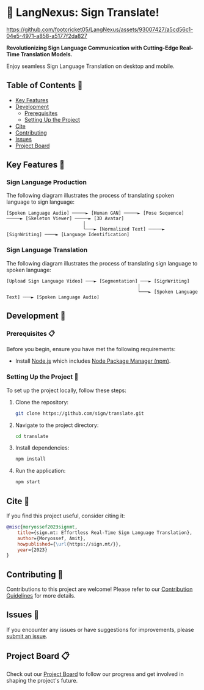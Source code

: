 # 👋 LangNexus: Sign Translate!

https://github.com/footcricket05/LangNexus/assets/93007427/a5cd56c1-04e5-4971-a858-a5177f2da827

**Revolutionizing Sign Language Communication with Cutting-Edge Real-Time Translation Models.**

Enjoy seamless Sign Language Translation on desktop and mobile.

## Table of Contents 📖

- [Key Features](#key-features-🔑)
- [Development](#development-🔧)
  - [Prerequisites](#prerequisites-📋)
  - [Setting Up the Project](#setting-up-the-project-🚀)
- [Cite](#cite-📖)
- [Contributing](#contributing-🤝)
- [Issues](#issues-🐛)
- [Project Board](#project-board-📋)

## Key Features 🔑

### Sign Language Production

The following diagram illustrates the process of translating spoken language to sign language:

```
[Spoken Language Audio] ─────► [Human GAN] ─────► [Pose Sequence] ─────► [Skeleton Viewer] ─────► [3D Avatar]
                            │
                            └───► [Normalized Text] ─────► [SignWriting] ────► [Language Identification]
```

### Sign Language Translation

The following diagram illustrates the process of translating sign language to spoken language:

```
[Upload Sign Language Video] ───► [Segmentation] ───► [SignWriting]
                                                │
                                                └───► [Spoken Language Text] ───► [Spoken Language Audio]
```

## Development 🔧

### Prerequisites 📋

Before you begin, ensure you have met the following requirements:

- Install [Node.js](https://nodejs.org/) which includes [Node Package Manager (npm)](https://www.npmjs.com/get-npm).

### Setting Up the Project 🚀

To set up the project locally, follow these steps:

1. Clone the repository:

   ```bash
   git clone https://github.com/sign/translate.git
   ```

2. Navigate to the project directory:

   ```bash
   cd translate
   ```

3. Install dependencies:

   ```bash
   npm install
   ```

4. Run the application:

   ```bash
   npm start
   ```

## Cite 📖

If you find this project useful, consider citing it:

```bibtex
@misc{moryossef2023signmt,
    title={sign.mt: Effortless Real-Time Sign Language Translation},
    author={Moryossef, Amit},
    howpublished={\url{https://sign.mt/}},
    year={2023}
}
```

## Contributing 🤝

Contributions to this project are welcome! Please refer to our [Contribution Guidelines](https://github.com/sign/.github/blob/main/CONTRIBUTING.md) for more details.

## Issues 🐛

If you encounter any issues or have suggestions for improvements, please [submit an issue](https://github.com/sign/translate/issues).

## Project Board 📋

Check out our [Project Board](https://github.com/sign/translate/projects/1) to follow our progress and get involved in shaping the project's future.
